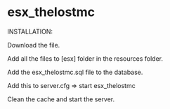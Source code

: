# esx_thelostmc

INSTALLATION:

Download the file.

Add all the files to [esx] folder in the resources folder.

Add the esx_thelostmc.sql file to the database.

Add this to server.cfg => start esx_thelostmc

Clean the cache and start the server.
